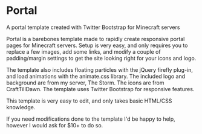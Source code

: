 # Portal
A portal template created with Twitter Bootstrap for Minecraft servers

Portal is a barebones template made to rapidly create responsive portal pages for Minecraft servers. Setup is very easy, and only requires you to replace a few images, add some links, and modify a couple of padding/margin settings to get the site looking right for your icons and logo.

The template also includes floating particles with the jQuery firefly plug-in, and load animations with the animate.css library. The included logo and background are from my server, The Storm. The icons are from CraftTillDawn. The template uses Twitter Bootstrap for responsive features.

This template is very easy to edit, and only takes basic HTML/CSS knowledge.

If you need modifications done to the template I'd be happy to help, however I would ask for $10+ to do so.
